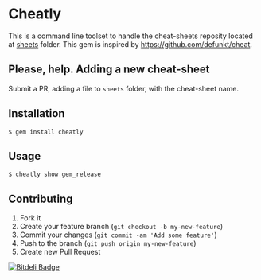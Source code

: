 # Cheatly

This is a command line toolset to handle the cheat-sheets reposity located at [sheets](https://github.com/arthurnn/cheatly/tree/master/sheets) folder.
This gem is inspired by https://github.com/defunkt/cheat.

## Please, help. Adding a new cheat-sheet

Submit a PR, adding a file to `sheets` folder, with the cheat-sheet name.

## Installation

    $ gem install cheatly

## Usage

    $ cheatly show gem_release

## Contributing

1. Fork it
2. Create your feature branch (`git checkout -b my-new-feature`)
3. Commit your changes (`git commit -am 'Add some feature'`)
4. Push to the branch (`git push origin my-new-feature`)
5. Create new Pull Request


[![Bitdeli Badge](https://d2weczhvl823v0.cloudfront.net/arthurnn/cheatly/trend.png)](https://bitdeli.com/free "Bitdeli Badge")

